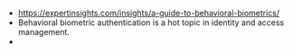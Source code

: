- https://expertinsights.com/insights/a-guide-to-behavioral-biometrics/
- Behavioral biometric authentication is a hot topic in identity and access management.
-
